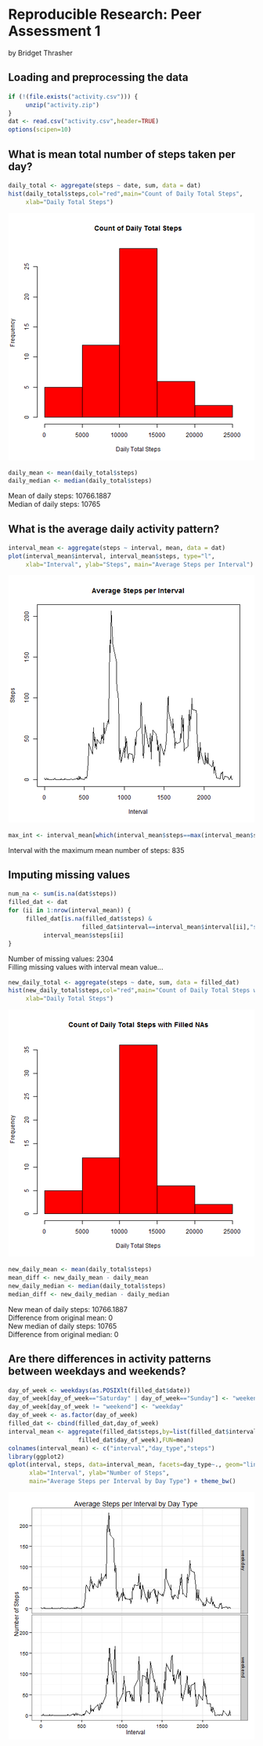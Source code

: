 # Reproducible Research: Peer Assessment 1
by Bridget Thrasher

## Loading and preprocessing the data


```r
if (!(file.exists("activity.csv"))) {
     unzip("activity.zip")
}
dat <- read.csv("activity.csv",header=TRUE)
options(scipen=10)
```

## What is mean total number of steps taken per day?


```r
daily_total <- aggregate(steps ~ date, sum, data = dat)
hist(daily_total$steps,col="red",main="Count of Daily Total Steps",
     xlab="Daily Total Steps")
```

![plot of chunk unnamed-chunk-2](figure/unnamed-chunk-2.png) 

```r
daily_mean <- mean(daily_total$steps)
daily_median <- median(daily_total$steps)
```
Mean of daily steps: 10766.1887  
Median of daily steps: 10765  

## What is the average daily activity pattern?


```r
interval_mean <- aggregate(steps ~ interval, mean, data = dat)
plot(interval_mean$interval, interval_mean$steps, type="l",
     xlab="Interval", ylab="Steps", main="Average Steps per Interval")
```

![plot of chunk unnamed-chunk-3](figure/unnamed-chunk-3.png) 

```r
max_int <- interval_mean[which(interval_mean$steps==max(interval_mean$steps)),]
```
Interval with the maximum mean number of steps: 835  

## Imputing missing values


```r
num_na <- sum(is.na(dat$steps))
filled_dat <- dat
for (ii in 1:nrow(interval_mean)) {
     filled_dat[is.na(filled_dat$steps) & 
                     filled_dat$interval==interval_mean$interval[ii],"steps"] <- 
          interval_mean$steps[ii]
}
```
Number of missing values: 2304  
Filling missing values with interval mean value...  


```r
new_daily_total <- aggregate(steps ~ date, sum, data = filled_dat)
hist(new_daily_total$steps,col="red",main="Count of Daily Total Steps with Filled NAs",
     xlab="Daily Total Steps")
```

![plot of chunk unnamed-chunk-5](figure/unnamed-chunk-5.png) 

```r
new_daily_mean <- mean(daily_total$steps)
mean_diff <- new_daily_mean - daily_mean
new_daily_median <- median(daily_total$steps)
median_diff <- new_daily_median - daily_median
```
New mean of daily steps: 10766.1887  
Difference from original mean: 0  
New median of daily steps: 10765  
Difference from original median: 0  

## Are there differences in activity patterns between weekdays and weekends?


```r
day_of_week <- weekdays(as.POSIXlt(filled_dat$date))
day_of_week[day_of_week=="Saturday" | day_of_week=="Sunday"] <- "weekend"
day_of_week[day_of_week != "weekend"] <- "weekday"
day_of_week <- as.factor(day_of_week)
filled_dat <- cbind(filled_dat,day_of_week)
interval_mean <- aggregate(filled_dat$steps,by=list(filled_dat$interval,
                    filled_dat$day_of_week),FUN=mean)
colnames(interval_mean) <- c("interval","day_type","steps")
library(ggplot2)
qplot(interval, steps, data=interval_mean, facets=day_type~., geom="line",
      xlab="Interval", ylab="Number of Steps",
      main="Average Steps per Interval by Day Type") + theme_bw()
```

![plot of chunk unnamed-chunk-6](figure/unnamed-chunk-6.png) 


